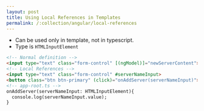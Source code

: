 ```yaml
---
layout: post
title: Using Local References in Templates
permalink: /:collection/angular/local-references
---
```


- Can be used only in template, not in typescript.
- Type is `HTMLInputElement`

```html
<!-- Normal definition -->
<input type="text" class="form-control" [(ngModel)]="newServerContent">
<!-- Local References -->
<input type="text" class="form-control" #serverNameInput>
<button class="btn btn-primary" (click)="onAddServer(serverNameInput)">Add Server</button>
<!-- app-root.ts -->
onAddServer(serverNameInput: HTMLInputElement){
  console.log(serverNameInput.value);
}
```
